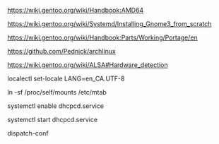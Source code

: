 https://wiki.gentoo.org/wiki/Handbook:AMD64

https://wiki.gentoo.org/wiki/Systemd/Installing_Gnome3_from_scratch

https://wiki.gentoo.org/wiki/Handbook:Parts/Working/Portage/en

https://github.com/Pednick/archlinux

https://wiki.gentoo.org/wiki/ALSA#Hardware_detection

localectl set-locale LANG=en_CA.UTF-8

ln -sf /proc/self/mounts /etc/mtab

systemctl enable dhcpcd.service

systemctl start dhcpcd.service

dispatch-conf
